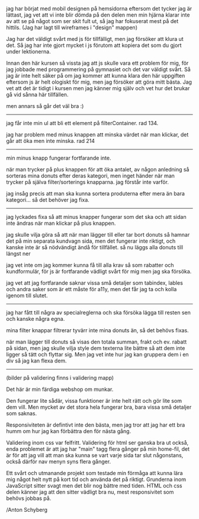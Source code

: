 jag har börjat med mobil designen på hemsidorna eftersom det tycker jag är lättast, jag vet att vi inte blir dömda på den delen men min hjärna klarar inte av att se på något som ser skit fult ut, så jag har fokuserat mest på det hittils. 
(Jag har lagt till wireframes i "design" mappen)

Jag har det väldigt svårt med js för tillfälligt, men jag försöker att klura ut det. Så jag har inte gjort mycket i js förutom att kopiera det som du gjort under lektionerna. 

Innan den här kursen så vissta jag att js skulle vara ett problem för mig, för jag jobbade med programmering på gymnasiet och det var väldigt svårt. Så jag är inte helt säker på om jag kommer att kunna klara den här uppgiften eftersom js är helt ologiskt för mig, men jag försöker att göra mitt bästa. 
Jag vet att det är tidigt i kursen men jag känner mig själv och vet hur det brukar gå vid sånna här tillfällen.

men annars så går det väl bra :)

----------------------------------------------------------------

jag får inte min ul att bli ett element på filterContainer. rad 134.

jag har problem med minus knappen att minska värdet när man klickar, det går att öka men inte minska. rad 214

--------------------------------------------------------------

min minus knapp fungerar fortfarande inte.

när man trycker på plus knappen för att öka antalet, av någon anledning så sorteras mina donuts efter deras kategori, men inget händer när man trycker på själva filter/sorterings knapparna. jag förstår inte varför.

jag insåg precis att man ska kunna sortera produterna efter mera än bara kategori... så det behöver jag fixa.

-------------------------------------------------------

jag lyckades fixa så att minus knapper fungerar som det ska och att sidan inte ändras när man klickar på plus knappen.

jag skulle vilja göra så att när man lägger till eller tar bort donuts så hamnar det på min separata kundvagn sida, men det fungerar inte riktigt, och kanske inte är så nödvändigt ändå för tillfället. så nu läggs alla donuts till längst ner

jag vet inte om jag kommer kunna få till alla krav så som rabatter och kundformulär, för js är fortfarande vädligt svårt för mig men jag ska försöka. 

jag vet att jag fortfarande saknar vissa små detaljer som tabindex, lables och andra saker som är ett måste för a11y, men det får jag ta och kolla igenom till slutet. 

-----------------------------------------------------------

jag har fått till några av specialreglerna och ska försöka lägga till resten sen och kanske några egna.

mina filter knappar filtrerar tyvärr inte mina donuts än, så det behövs fixas. 

när man lägger till donuts så visas den totala summan, frakt och ev. rabatt på sidan, men jag skulle vilja style dem texterna lite bättre så att dem inte ligger så tätt och flyttar sig. Men jag vet inte hur jag kan gruppera dem i en div så jag kan flexa dem.


----------------------------------------------------------
(bilder på validering finns i validering mapp)

Det här är min färdiga webshop om munkar. 

Den fungerar lite sådär, vissa funktioner är inte helt rätt och gör lite som dem vill. Men mycket av det stora hela fungerar bra, bara vissa små detaljer som saknas. 

Responsiviteten är defintivt inte den bästa, men jag tror att jag har ett bra humm om hur jag kan förbättra den för nästa gång. 

Validering inom css var felfritt. Validering för html ser ganska bra ut också, enda problemet är att jag har "main" tagg flera gånger på min home-fil, det är för att jag vill att man ska kunna se vart varje sida tar slut någonstans, också därför nav menyn syns flera gånger.

Ett svårt och utmanande projekt som testade min förmåga att kunna lära mig något helt nytt på kort tid och använda det på riktigt. Grunderna inom JavaScript sitter svagt men det blir nog bättre med tiden.
HTML och css delen känner jag att den sitter vädligt bra nu, mest responsivitet som behövs jobbas på.

/Anton Schyberg



